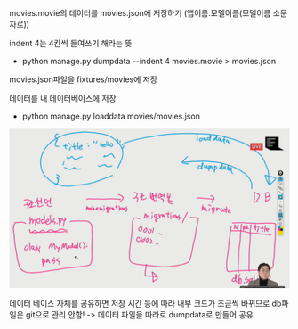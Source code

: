 movies.movie의 데이터를 movies.json에 저장하기  (앱이름.모델이름(모델이름 소문자로))

indent 4는 4칸씩 들여쓰기 해라는 뜻

- python manage.py dumpdata --indent 4 movies.movie > movies.json

movies.json파일을 fixtures/movies에 저장

데이터를 내 데이터베이스에 저장

- python manage.py loaddata movies/movies.json

![image-20210312112317405](pjt4.assets/image-20210312112317405.png)



데이터 베이스 자체를 공유하면 저장 시간 등에 따라 내부 코드가 조금씩 바뀌므로 db파일은 git으로 관리 안함! -> 데이터 파일을 따라로 dumpdata로 만들어 공유

